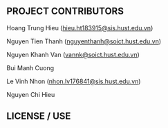 ## PROJECT CONTRIBUTORS

Hoang Trung Hieu (hieu.ht183915@sis.hust.edu.vn)

Nguyen Tien Thanh (nguyenthanh@soict.hust.edu.vn)

Nguyen Khanh Van (vannk@soict.hust.edu.vn)

Bui Manh Cuong

Le Vinh Nhon (nhon.lv176841@sis.hust.edu.vn)

Nguyen Chi Hieu

## LICENSE / USE
